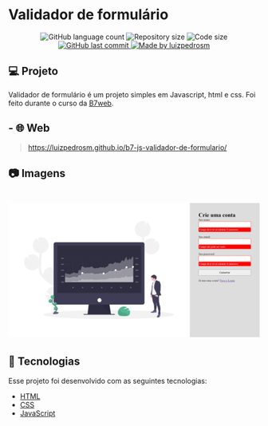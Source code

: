 # Validador de formulário

<p align="center">
  <img alt="GitHub language count" src="https://img.shields.io/github/languages/count/luizpedrosm/b7-js-validador-de-formulario?color=%2304D361">

  <img alt="Repository size" src="https://img.shields.io/github/repo-size/luizpedrosm/b7-js-validador-de-formulario">
  <img alt="Code size" src="https://img.shields.io/github/languages/code-size/luizpedrosm/b7-js-validador-de-formulario">
  
  <a href="https://github.com/luizpedrosm/b7-js-validador-de-formulario/commits/master">
    <img alt="GitHub last commit" src="https://img.shields.io/github/last-commit/luizpedrosm/b7-js-validador-de-formulario">
  </a>
	
  <a href="https://www.linkedin.com/in/luizpedrosm/">  
    <img alt="Made by luizpedrosm" src="https://img.shields.io/badge/made%20by-luizpedrosm-blue">
  </a>
</p>

## 💻 Projeto

Validador de formulário é um projeto simples em Javascript, html e css. Foi feito durante o curso da [B7web](https://alunos.b7web.com.br/).

## - 🌐 Web

> https://luizpedrosm.github.io/b7-js-validador-de-formulario/

## 📷 Imagens

<h1 align="center">
    <img alt="Voto" title="Voto" src=".github/img/screen.png" width="600px" />
</h1>

## 🚀 Tecnologias

Esse projeto foi desenvolvido com as seguintes tecnologias:

- [HTML](https://www.w3schools.com/html/default.asp)
- [CSS](https://www.w3schools.com/css/default.asp)
- [JavaScript](https://www.w3schools.com/js/default.asp)

